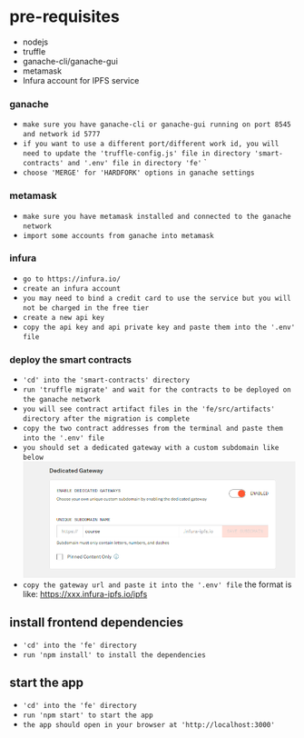 # pre-requisites

- nodejs
- truffle
- ganache-cli/ganache-gui
- metamask
- Infura account for IPFS service

### ganache

- `make sure you have ganache-cli or ganache-gui running on port 8545 and network id 5777`
- `if you want to use a different port/different work id, you will need to update the 'truffle-config.js' file in directory 'smart-contracts' and '.env' file in directory 'fe'`
  `
- `choose 'MERGE' for 'HARDFORK' options in ganache settings`

### metamask

- `make sure you have metamask installed and connected to the ganache network`
- `import some accounts from ganache into metamask`

### infura

- `go to https://infura.io/`
- `create an infura account`
- `you may need to bind a credit card to use the service but you will not be charged in the free tier`
- `create a new api key`
- `copy the api key and api private key and paste them into the '.env' file`

### deploy the smart contracts

- `'cd' into the 'smart-contracts' directory`
- `run 'truffle migrate' and wait for the contracts to be deployed on the ganache network`
- `you will see contract artifact files in the 'fe/src/artifacts' directory after the migration is complete`
- `copy the two contract addresses from the terminal and paste them into the '.env' file`
- `you should set a dedicated gateway with a custom subdomain like below`
  ![Alt text](1688546791919.png)
- `copy the gateway url and paste it into the '.env' file`
  the format is like: https://xxx.infura-ipfs.io/ipfs

## install frontend dependencies

- `'cd' into the 'fe' directory`
- `run 'npm install' to install the dependencies`

## start the app

- `'cd' into the 'fe' directory`
- `run 'npm start' to start the app`
- `the app should open in your browser at 'http://localhost:3000'`
